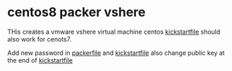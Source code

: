 # centos8 packer vshere 

THis creates a vmware vshere virtual machine centos [kickstartfile](http/ks_test.cfg) should also work for cenots7.

Add new password in [packerfile](packer.json) and [kickstartfile](http/ks_test.cfg) also change public key at the end of [kickstartfile](http/ks_test.cfg)
